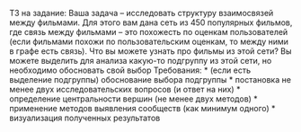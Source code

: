 ТЗ на задание:
Ваша задача – исследовать структуру взаимосвязей между фильмами. Для этого вам дана сеть из 450 популярных фильмов, где связь между фильмами – это похожесть по оценкам пользователей (если фильмами похожи по пользовательским оценкам, то между ними в графе есть связь).
Что вы можете узнать про фильмы из этой сети? Вы можете выделить для анализа какую-то подгруппу из этой сети, но необходимо обосновать свой выбор
Требования: * (если есть выделение подгруппы) обоснование выбора подгруппы * постановка не менее двух исследовательских вопросов (и ответ на них) * определение центральности вершин (не менее двух методов) * применение методов выявления сообществ (как минимум одного) * визуализация полученных результатов
